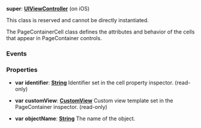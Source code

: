 **super**: **[UIViewController](UIViewController.md)** (on iOS)

This class is reserved and cannot be directly instantiated.

The PageContainerCell class defines the attributes and behavior of the cells that appear in PageContainer controls.

### Events



### Properties

* **var** **identifier**: **[String](../gravity/string.md)**
Identifier set in the cell property inspector. \(read-only\)

* **var** **customView**: **[CustomView](CustomView.md)**
Custom view template set in the PageContainer inspector. \(read-only\)

* **var** **objectName**: **[String](../gravity/string.md)**
The name of the object.






